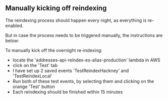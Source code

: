 ## Manually kicking off reindexing

The reindexing process should happen every night, as everything is re-enabled.

But in case the process needs to be triggered manually, the instructions are below:

To manually kick off the overnight re-indexing:
 - locate the 'addresses-api-reindex-es-alias-production' lambda in AWS
 - click on the 'Test' tab
 - I have set up 2 saved events 'TestReindexHackney' and 'TestReindexLocal'
 - Run both of these test events, by selecting them and clicking on the orange 'Test' button
 - Each reindexing should be finished within 15 minutes
